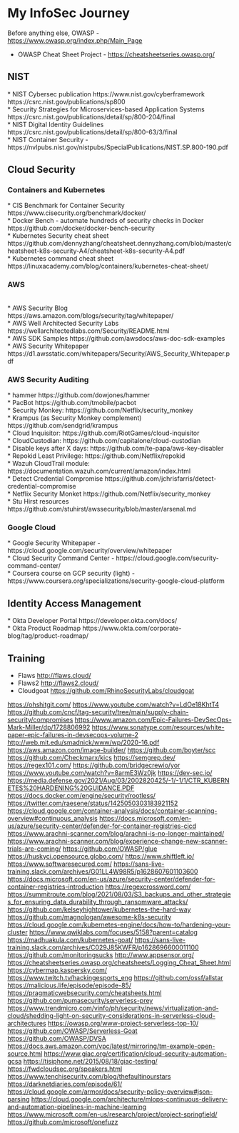 # My InfoSec Journey

Before anything else, OWASP - https://www.owasp.org/index.php/Main_Page </br>
* OWASP Cheat Sheet Project - https://cheatsheetseries.owasp.org/ </br>

<h2> NIST </h2>  
* NIST Cybersec publication https://www.nist.gov/cyberframework https://csrc.nist.gov/publications/sp800 </br> 
* Security Strategies for Microservices-based Application Systems https://csrc.nist.gov/publications/detail/sp/800-204/final </br>
* NIST Digital Identity Guidelines https://csrc.nist.gov/publications/detail/sp/800-63/3/final </br>
* NIST Container Security - https://nvlpubs.nist.gov/nistpubs/SpecialPublications/NIST.SP.800-190.pdf </br>

 <h2> Cloud Security </h2> 
 
 <h3> Containers and Kubernetes </h3>
 * CIS Benchmark for Container Security https://www.cisecurity.org/benchmark/docker/ </br>
 * Docker Bench - automate hundreds of security checks in Docker  https://github.com/docker/docker-bench-security </br>
 * Kubernetes Security cheat sheet https://github.com/dennyzhang/cheatsheet.dennyzhang.com/blob/master/cheatsheet-k8s-security-A4/cheatsheet-k8s-security-A4.pdf </br>
 * Kubernetes command cheat sheet https://linuxacademy.com/blog/containers/kubernetes-cheat-sheet/ </br>
 
 <h3> AWS </h3> </br>
 * AWS Security Blog  https://aws.amazon.com/blogs/security/tag/whitepaper/ </br>
 * AWS Well Architected Security Labs  https://wellarchitectedlabs.com/Security/README.html </br>
 * AWS SDK Samples  https://github.com/awsdocs/aws-doc-sdk-examples </br>
 * AWS Security Whitepaper https://d1.awsstatic.com/whitepapers/Security/AWS_Security_Whitepaper.pdf </br>
 
 <h3> AWS Security Auditing </h3>
*  hammer https://github.com/dowjones/hammer </br>
*  PacBot https://github.com/tmobile/pacbot </br>
*  Security Monkey: https://github.com/Netflix/security_monkey</br>
*  Krampus (as Security Monkey complement) https://github.com/sendgrid/krampus</br>
*  Cloud Inquisitor: https://github.com/RiotGames/cloud-inquisitor</br>
*  CloudCustodian: https://github.com/capitalone/cloud-custodian</br>
*  Disable keys after X days: https://github.com/te-papa/aws-key-disabler</br>
*  Repokid Least Privilege: https://github.com/Netflix/repokid</br>
*  Wazuh CloudTrail module: https://documentation.wazuh.com/current/amazon/index.html</br>
*  Detect Credential Compromise https://github.com/jchrisfarris/detect-credential-compromise</br>
*  Netflix Security Monket https://github.com/Netflix/security_monkey </br>
*  Stu Hirst resources https://github.com/stuhirst/awssecurity/blob/master/arsenal.md </br>
   
<h3> Google Cloud </h3>
 * Google Security Whitepaper - https://cloud.google.com/security/overview/whitepaper </br>
 * Cloud Security Command Center - https://cloud.google.com/security-command-center/ </br>
 * Coursera course on GCP security (light) - https://www.coursera.org/specializations/security-google-cloud-platform </br>

<h2> Identity Access Management </h2>
 * Okta Developer Portal https://developer.okta.com/docs/ </br>
 * Okta Product Roadmap https://www.okta.com/corporate-blog/tag/product-roadmap/ </br>

<h2> Training </h2>

* Flaws http://flaws.cloud/ </br>
* Flaws2 http://flaws2.cloud/
* Cloudgoat https://github.com/RhinoSecurityLabs/cloudgoat


https://ohshitgit.com/
https://www.youtube.com/watch?v=LdOe18KhtT4
https://github.com/cncf/tag-security/tree/main/supply-chain-security/compromises
https://www.amazon.com/Epic-Failures-DevSecOps-Mark-Miller/dp/1728806992
https://www.sonatype.com/resources/white-paper-epic-failures-in-devsecops-volume-2
http://web.mit.edu/smadnick/www/wp/2020-16.pdf
https://aws.amazon.com/image-builder/
https://github.com/boyter/scc
https://github.com/Checkmarx/kics
https://semgrep.dev/
https://regex101.com/
https://github.com/bridgecrewio/yor
https://www.youtube.com/watch?v=8armE3Wz0jk
https://dev-sec.io/
https://media.defense.gov/2021/Aug/03/2002820425/-1/-1/1/CTR_KUBERNETES%20HARDENING%20GUIDANCE.PDF
https://docs.docker.com/engine/security/rootless/
https://twitter.com/raesene/status/1425050303183921152
https://cloud.google.com/container-analysis/docs/container-scanning-overview#continuous_analysis
https://docs.microsoft.com/en-us/azure/security-center/defender-for-container-registries-cicd
https://www.arachni-scanner.com/blog/arachni-is-no-longer-maintained/
https://www.arachni-scanner.com/blog/experience-change-new-scanner-trials-are-coming/
https://github.com/OWASP/glue
https://huskyci.opensource.globo.com/
https://www.shiftleft.io/
https://www.softwaresecured.com/
https://sans-live-training.slack.com/archives/G01LL4W98R5/p1628607601103600
https://docs.microsoft.com/en-us/azure/security-center/defender-for-container-registries-introduction
https://regexcrossword.com/
https://summitroute.com/blog/2021/08/03/S3_backups_and_other_strategies_for_ensuring_data_durability_through_ransomware_attacks/
https://github.com/kelseyhightower/kubernetes-the-hard-way
https://github.com/magnologan/awesome-k8s-security
https://cloud.google.com/kubernetes-engine/docs/how-to/hardening-your-cluster
https://www.qwiklabs.com/focuses/5158?parent=catalog
https://madhuakula.com/kubernetes-goat/
https://sans-live-training.slack.com/archives/C029J85KWFR/p1628696600011100
https://github.com/monitoringsucks
http://www.appsensor.org/
https://cheatsheetseries.owasp.org/cheatsheets/Logging_Cheat_Sheet.html
https://cybermap.kaspersky.com/
https://www.twitch.tv/hackingesports_eng
https://github.com/ossf/allstar
https://malicious.life/episode/episode-85/
https://pragmaticwebsecurity.com/cheatsheets.html
https://github.com/pumasecurity/serverless-prey
https://www.trendmicro.com/vinfo/ph/security/news/virtualization-and-cloud/shedding-light-on-security-considerations-in-serverless-cloud-architectures
https://owasp.org/www-project-serverless-top-10/
https://github.com/OWASP/Serverless-Goat
https://github.com/OWASP/DVSA
https://docs.aws.amazon.com/vpc/latest/mirroring/tm-example-open-source.html
https://www.giac.org/certification/cloud-security-automation-gcsa
https://tisiphone.net/2015/08/18/giac-testing/
https://fwdcloudsec.org/speakers.html
https://www.tenchisecurity.com/blog/thefaultinourstars
https://darknetdiaries.com/episode/61/
https://cloud.google.com/armor/docs/security-policy-overview#json-parsing
https://cloud.google.com/architecture/mlops-continuous-delivery-and-automation-pipelines-in-machine-learning
https://www.microsoft.com/en-us/research/project/project-springfield/
https://github.com/microsoft/onefuzz
